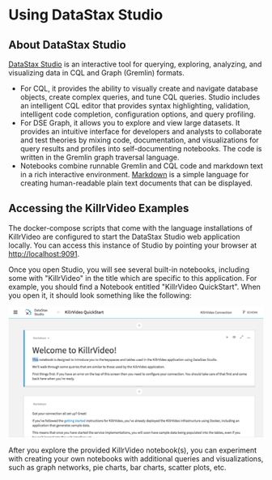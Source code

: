 # Using DataStax Studio

## About DataStax Studio

[DataStax Studio][studio] is an interactive tool for querying, exploring, analyzing, and visualizing data in CQL and Graph 
(Gremlin) formats. 

- For CQL, it provides the ability to visually create and navigate database objects, create complex queries, and tune 
CQL queries. Studio includes an intelligent CQL editor that provides syntax highlighting, validation, intelligent code 
completion, configuration options, and query profiling.
- For DSE Graph, it allows you to explore and view large datasets. It provides an intuitive interface for developers 
and analysts to collaborate and test theories by mixing code, documentation, and visualizations for query results and 
profiles into self-documenting notebooks. The code is written in the Gremlin graph traversal language.
- Notebooks combine runnable Gremlin and CQL code and markdown text in a rich interactive environment. 
[Markdown][markdown] is a simple language for creating human-readable plain text documents that can be displayed.

## Accessing the KillrVideo Examples
The docker-compose scripts that come with the language installations of KillrVideo
are configured to start the DataStax Studio web application locally. You can access this instance of Studio by pointing 
your browser at [http://localhost:9091][local-studio]. 

Once you open Studio, you will see several built-in notebooks, including some with "KillrVideo" in the title
which are specific to this application. For example, you should find a Notebook entitled "KillrVideo QuickStart". 
When you open it, it should look something like the following:

![KillrVideo Notebook Example](/assets/images/datastax-studio.png)

After you explore the provided KillrVideo notebook(s), you can experiment with creating your own notebooks with 
additional queries and visualizations, such as graph networks, pie charts, bar charts, scatter plots, etc.

[studio]: https://www.datastax.com/products/datastax-studio-and-development-tools
[local-studio]: http://localhost:9091
[markdown]: https://daringfireball.net/projects/markdown/